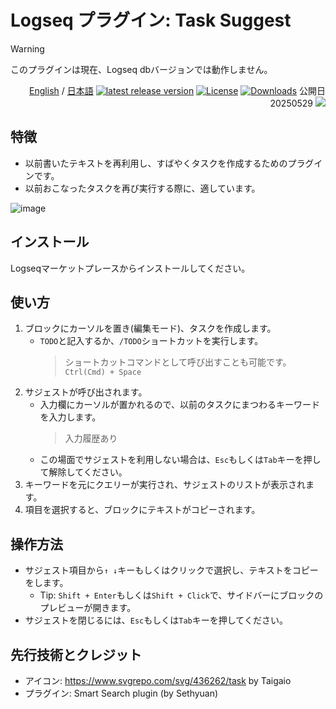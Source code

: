 # Logseq プラグイン: Task Suggest

> [!WARNING]
>このプラグインは現在、Logseq dbバージョンでは動作しません。

<div align="right">
 
[English](https://github.com/YU000jp/logseq-plugin-task-suggest) / [日本語](https://github.com/YU000jp/logseq-plugin-task-suggest/blob/master/README.ja.md) [![latest release version](https://img.shields.io/github/v/release/YU000jp/logseq-plugin-task-suggest)](https://github.com/YU000jp/logseq-plugin-task-suggest/releases) [![License](https://img.shields.io/github/license/YU000jp/logseq-plugin-task-suggest?color=blue)](https://github.com/YU000jp/logseq-plugin-task-suggest/LICENSE) [![Downloads](https://img.shields.io/github/downloads/YU000jp/logseq-plugin-task-suggest/total.svg)](https://github.com/YU000jp/logseq-plugin-task-suggest/releases)
 公開日 20250529 <a href="https://www.buymeacoffee.com/yu000japan"><img src="https://img.buymeacoffee.com/button-api/?text=Buy me a pizza&emoji=🍕&slug=yu000japan&button_colour=FFDD00&font_colour=000000&font_family=Poppins&outline_colour=000000&coffee_colour=ffffff" /></a>
 </div>
 
## 特徴

- 以前書いたテキストを再利用し、すばやくタスクを作成するためのプラグインです。
- 以前おこなったタスクを再び実行する際に、適しています。

![image](https://github.com/user-attachments/assets/2c51dc5a-1650-4e5f-af62-8fb7d7ff6ab8)

## インストール

Logseqマーケットプレースからインストールしてください。


## 使い方

1. ブロックにカーソルを置き(編集モード)、タスクを作成します。
   - `TODO`と記入するか、`/TODO`ショートカットを実行します。
     > ショートカットコマンドとして呼び出すことも可能です。`Ctrl(Cmd) + Space`
2. サジェストが呼び出されます。
   - 入力欄にカーソルが置かれるので、以前のタスクにまつわるキーワードを入力します。
     > 入力履歴あり
   - この場面でサジェストを利用しない場合は、`Esc`もしくは`Tab`キーを押して解除してください。
3. キーワードを元にクエリーが実行され、サジェストのリストが表示されます。
4. 項目を選択すると、ブロックにテキストがコピーされます。


## 操作方法

- サジェスト項目から`↑ ↓`キーもしくはクリックで選択し、テキストをコピーをします。
  - Tip: `Shift + Enter`もしくは`Shift + Click`で、サイドバーにブロックのプレビューが開きます。
- サジェストを閉じるには、`Esc`もしくは`Tab`キーを押してください。

## 先行技術とクレジット

- アイコン: https://www.svgrepo.com/svg/436262/task by Taigaio
- プラグイン: Smart Search plugin (by Sethyuan)

